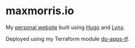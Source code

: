 # maxmorris.io

My [personal website](https://maxmorris.io) built using [Hugo](https://gohugo.io) and [Lynx](https://github.com/jpanther/lynx).

Deployed using my Terraform module [do-apps-tf](https://github.com/m4xmorris/do-apps-tf).
